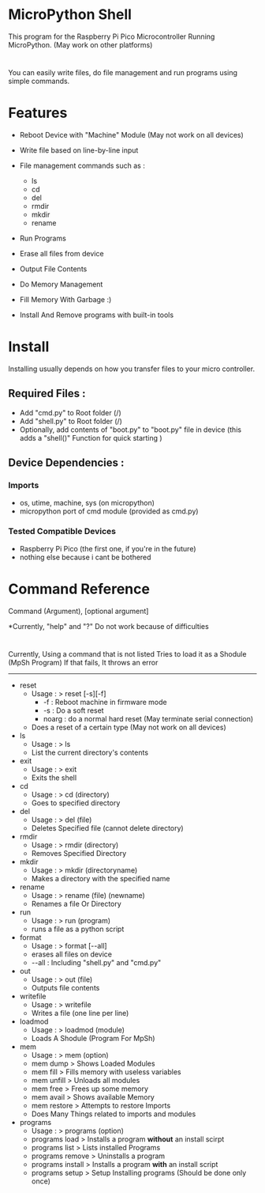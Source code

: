 # MicroPython Shell
This program for the Raspberry Pi Pico Microcontroller Running MicroPython. (May work on other platforms)
#
You can easily write files, do file management and run programs using simple commands.

# Features

- Reboot Device with "Machine" Module (May not work on all devices)

- Write file based on line-by-line input

- File management commands such as : 
  - ls
  - cd
  - del
  - rmdir
  - mkdir
  - rename

- Run Programs

- Erase all files from device

- Output File Contents

- Do Memory Management

- Fill Memory With Garbage :)

- Install And Remove programs with built-in tools

# Install

Installing usually depends on how you transfer files to your micro controller. 

## Required Files : 
- Add "cmd.py" to Root folder (/)
- Add "shell.py" to Root folder (/)
- Optionally, add contents of "boot.py" to "boot.py" file in device (this adds a "shell()" Function for quick starting )

## Device Dependencies : 

### Imports
- os, utime, machine, sys (on micropython)
- micropython port of cmd module (provided as cmd.py)
### Tested Compatible Devices
- Raspberry Pi Pico (the first one, if you're in the future)
- nothing else because i cant be bothered

# Command Reference 
Command (Argument), [optional argument]

*Currently, "help" and "?" Do not work because of difficulties
#

Currently, Using a command that is not listed Tries to load it as a Shodule (MpSh Program) If that fails, It throws an error

---

- reset 
  - Usage : > reset [-s][-f]
    - -f : Reboot machine in firmware mode 
    - -s : Do a soft reset
    - noarg : do a normal hard reset (May terminate serial connection)
  - Does a reset of a certain type (May not work on all devices)
- ls
  - Usage : > ls
  - List the current directory's contents
- exit
  - Usage : > exit
  - Exits the shell
- cd
  - Usage : > cd (directory)
  - Goes to specified directory
- del
  - Usage : > del (file)
  - Deletes Specified file (cannot delete directory)
- rmdir
  - Usage : > rmdir (directory)
  - Removes Specified Directory
- mkdir
  - Usage : > mkdir (directoryname)
  - Makes a directory with the specified name
- rename
  - Usage : > rename (file) (newname)
  - Renames a file Or Directory
- run
  - Usage : > run (program)
  - runs a file as a python script 
- format
  - Usage : > format [--all]
  - erases all files on device
  - --all : Including "shell.py" and "cmd.py"
- out
  - Usage : > out (file)
  - Outputs file contents
- writefile
  - Usage : > writefile
  - Writes a file (one line per line)
- loadmod
  - Usage : > loadmod (module)
  - Loads A Shodule (Program For MpSh)
- mem 
  - Usage : > mem (option)
  - mem dump > Shows Loaded Modules
  - mem fill > Fills memory with useless variables
  - mem unfill > Unloads all modules
  - mem free > Frees up some memory
  - mem avail > Shows available Memory
  - mem restore > Attempts to restore Imports
  - Does Many Things related to imports and modules
- programs
  - Usage : > programs (option)
  - programs load > Installs a program **without** an install scirpt
  - programs list > Lists installed Programs
  - programs remove > Uninstalls a program
  - programs install > Installs a program **with** an install script
  - programs setup > Setup Installing programs (Should be done only once)
